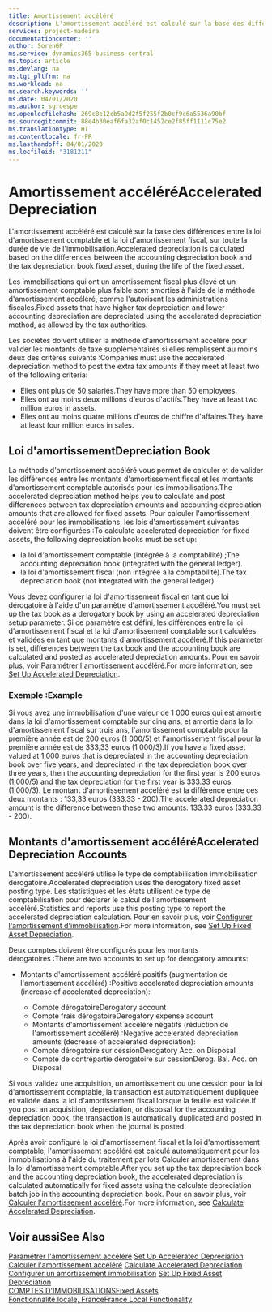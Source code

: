 ```yaml
---
title: Amortissement accéléré
description: L'amortissement accéléré est calculé sur la base des différences entre la loi d'amortissement comptable et la loi d'amortissement fiscal, sur toute la durée de vie de l'immobilisation.
services: project-madeira
documentationcenter: ''
author: SorenGP
ms.service: dynamics365-business-central
ms.topic: article
ms.devlang: na
ms.tgt_pltfrm: na
ms.workload: na
ms.search.keywords: ''
ms.date: 04/01/2020
ms.author: sgroespe
ms.openlocfilehash: 269c8e12cb5a9d2f5f255f2b0cf9c6a5536a90bf
ms.sourcegitcommit: 88e4b30eaf6fa32af0c1452ce2f85ff1111c75e2
ms.translationtype: HT
ms.contentlocale: fr-FR
ms.lasthandoff: 04/01/2020
ms.locfileid: "3181211"
---
```

# <a name="accelerated-depreciation"></a><span data-ttu-id="9fa46-103">Amortissement accéléré</span><span class="sxs-lookup"><span data-stu-id="9fa46-103">Accelerated Depreciation</span></span>
<span data-ttu-id="9fa46-104">L'amortissement accéléré est calculé sur la base des différences entre la loi d'amortissement comptable et la loi d'amortissement fiscal, sur toute la durée de vie de l'immobilisation.</span><span class="sxs-lookup"><span data-stu-id="9fa46-104">Accelerated depreciation is calculated based on the differences between the accounting depreciation book and the tax depreciation book fixed asset, during the life of the fixed asset.</span></span>  

<span data-ttu-id="9fa46-105">Les immobilisations qui ont un amortissement fiscal plus élevé et un amortissement comptable plus faible sont amorties à l'aide de la méthode d'amortissement accéléré, comme l'autorisent les administrations fiscales.</span><span class="sxs-lookup"><span data-stu-id="9fa46-105">Fixed assets that have higher tax depreciation and lower accounting depreciation are depreciated using the accelerated depreciation method, as allowed by the tax authorities.</span></span>  

<span data-ttu-id="9fa46-106">Les sociétés doivent utiliser la méthode d'amortissement accéléré pour valider les montants de taxe supplémentaires si elles remplissent au moins deux des critères suivants :</span><span class="sxs-lookup"><span data-stu-id="9fa46-106">Companies must use the accelerated depreciation method to post the extra tax amounts if they meet at least two of the following criteria:</span></span>  

- <span data-ttu-id="9fa46-107">Elles ont plus de 50 salariés.</span><span class="sxs-lookup"><span data-stu-id="9fa46-107">They have more than 50 employees.</span></span>  
- <span data-ttu-id="9fa46-108">Elles ont au moins deux millions d'euros d'actifs.</span><span class="sxs-lookup"><span data-stu-id="9fa46-108">They have at least two million euros in assets.</span></span>  
- <span data-ttu-id="9fa46-109">Elles ont au moins quatre millions d'euros de chiffre d'affaires.</span><span class="sxs-lookup"><span data-stu-id="9fa46-109">They have at least four million euros in sales.</span></span>  

## <a name="depreciation-book"></a><span data-ttu-id="9fa46-110">Loi d'amortissement</span><span class="sxs-lookup"><span data-stu-id="9fa46-110">Depreciation Book</span></span>  
<span data-ttu-id="9fa46-111">La méthode d'amortissement accéléré vous permet de calculer et de valider les différences entre les montants d'amortissement fiscal et les montants d'amortissement comptable autorisés pour les immobilisations.</span><span class="sxs-lookup"><span data-stu-id="9fa46-111">The accelerated depreciation method helps you to calculate and post differences between tax depreciation amounts and accounting depreciation amounts that are allowed for fixed assets.</span></span> <span data-ttu-id="9fa46-112">Pour calculer l'amortissement accéléré pour les immobilisations, les lois d'amortissement suivantes doivent être configurées :</span><span class="sxs-lookup"><span data-stu-id="9fa46-112">To calculate accelerated depreciation for fixed assets, the following depreciation books must be set up:</span></span>  

- <span data-ttu-id="9fa46-113">la loi d'amortissement comptable (intégrée à la comptabilité) ;</span><span class="sxs-lookup"><span data-stu-id="9fa46-113">The accounting depreciation book (integrated with the general ledger).</span></span>  
- <span data-ttu-id="9fa46-114">la loi d'amortissement fiscal (non intégrée à la comptabilité).</span><span class="sxs-lookup"><span data-stu-id="9fa46-114">The tax depreciation book (not integrated with the general ledger).</span></span>  

<span data-ttu-id="9fa46-115">Vous devez configurer la loi d'amortissement fiscal en tant que loi dérogatoire à l'aide d'un paramètre d'amortissement accéléré.</span><span class="sxs-lookup"><span data-stu-id="9fa46-115">You must set up the tax book as a derogatory book by using an accelerated depreciation setup parameter.</span></span> <span data-ttu-id="9fa46-116">Si ce paramètre est défini, les différences entre la loi d'amortissement fiscal et la loi d'amortissement comptable sont calculées et validées en tant que montants d'amortissement accéléré.</span><span class="sxs-lookup"><span data-stu-id="9fa46-116">If this parameter is set, differences between the tax book and the accounting book are calculated and posted as accelerated depreciation amounts.</span></span> <span data-ttu-id="9fa46-117">Pour en savoir plus, voir [Paramétrer l'amortissement accéléré](how-to-set-up-accelerated-depreciation.md).</span><span class="sxs-lookup"><span data-stu-id="9fa46-117">For more information, see [Set Up Accelerated Depreciation](how-to-set-up-accelerated-depreciation.md).</span></span>  

### <a name="example"></a><span data-ttu-id="9fa46-118">Exemple :</span><span class="sxs-lookup"><span data-stu-id="9fa46-118">Example</span></span>  
 <span data-ttu-id="9fa46-119">Si vous avez une immobilisation d'une valeur de 1 000 euros qui est amortie dans la loi d'amortissement comptable sur cinq ans, et amortie dans la loi d'amortissement fiscal sur trois ans, l'amortissement comptable pour la première année est de 200 euros (1 000/5) et l'amortissement fiscal pour la première année est de 333,33 euros (1 000/3).</span><span class="sxs-lookup"><span data-stu-id="9fa46-119">If you have a fixed asset valued at 1,000 euros that is depreciated in the accounting depreciation book over five years, and depreciated in the tax depreciation book over three years, then the accounting depreciation for the first year is 200 euros (1,000/5) and the tax depreciation for the first year is 333.33 euros (1,000/3).</span></span> <span data-ttu-id="9fa46-120">Le montant d'amortissement accéléré est la différence entre ces deux montants : 133,33 euros (333,33 - 200).</span><span class="sxs-lookup"><span data-stu-id="9fa46-120">The accelerated depreciation amount is the difference between these two amounts: 133.33 euros (333.33 - 200).</span></span>  

## <a name="accelerated-depreciation-accounts"></a><span data-ttu-id="9fa46-121">Montants d'amortissement accéléré</span><span class="sxs-lookup"><span data-stu-id="9fa46-121">Accelerated Depreciation Accounts</span></span>  
<span data-ttu-id="9fa46-122">L'amortissement accéléré utilise le type de comptabilisation immobilisation dérogatoire.</span><span class="sxs-lookup"><span data-stu-id="9fa46-122">Accelerated depreciation uses the derogatory fixed asset posting type.</span></span> <span data-ttu-id="9fa46-123">Les statistiques et les états utilisent ce type de comptabilisation pour déclarer le calcul de l'amortissement accéléré.</span><span class="sxs-lookup"><span data-stu-id="9fa46-123">Statistics and reports use this posting type to report the accelerated depreciation calculation.</span></span> <span data-ttu-id="9fa46-124">Pour en savoir plus, voir [Configurer l'amortissement d'immobilisation](../../fa-how-setup-depreciation.md).</span><span class="sxs-lookup"><span data-stu-id="9fa46-124">For more information, see [Set Up Fixed Asset Depreciation](../../fa-how-setup-depreciation.md).</span></span>  

<span data-ttu-id="9fa46-125">Deux comptes doivent être configurés pour les montants dérogatoires :</span><span class="sxs-lookup"><span data-stu-id="9fa46-125">There are two accounts to set up for derogatory amounts:</span></span>  

- <span data-ttu-id="9fa46-126">Montants d'amortissement accéléré positifs (augmentation de l'amortissement accéléré) :</span><span class="sxs-lookup"><span data-stu-id="9fa46-126">Positive accelerated depreciation amounts (increase of accelerated depreciation):</span></span>  

    - <span data-ttu-id="9fa46-127">Compte dérogatoire</span><span class="sxs-lookup"><span data-stu-id="9fa46-127">Derogatory account</span></span>  
    - <span data-ttu-id="9fa46-128">Compte frais dérogatoire</span><span class="sxs-lookup"><span data-stu-id="9fa46-128">Derogatory expense account</span></span>  
    - <span data-ttu-id="9fa46-129">Montants d'amortissement accéléré négatifs (réduction de l'amortissement accéléré) :</span><span class="sxs-lookup"><span data-stu-id="9fa46-129">Negative accelerated depreciation amounts (decrease of accelerated depreciation):</span></span>  
    - <span data-ttu-id="9fa46-130">Compte dérogatoire sur cession</span><span class="sxs-lookup"><span data-stu-id="9fa46-130">Derogatory Acc. on Disposal</span></span>  
    - <span data-ttu-id="9fa46-131">Compte de contrepartie dérogatoire sur cession</span><span class="sxs-lookup"><span data-stu-id="9fa46-131">Derog. Bal. Acc. on Disposal</span></span>  

<span data-ttu-id="9fa46-132">Si vous validez une acquisition, un amortissement ou une cession pour la loi d'amortissement comptable, la transaction est automatiquement dupliquée et validée dans la loi d'amortissement fiscal lorsque la feuille est validée.</span><span class="sxs-lookup"><span data-stu-id="9fa46-132">If you post an acquisition, depreciation, or disposal for the accounting depreciation book, the transaction is automatically duplicated and posted in the tax depreciation book when the journal is posted.</span></span>  

<span data-ttu-id="9fa46-133">Après avoir configuré la loi d'amortissement fiscal et la loi d'amortissement comptable, l'amortissement accéléré est calculé automatiquement pour les immobilisations à l'aide du traitement par lots Calculer amortissement dans la loi d'amortissement comptable.</span><span class="sxs-lookup"><span data-stu-id="9fa46-133">After you set up the tax depreciation book and the accounting depreciation book, the accelerated depreciation is calculated automatically for fixed assets using the calculate depreciation batch job in the accounting depreciation book.</span></span> <span data-ttu-id="9fa46-134">Pour en savoir plus, voir [Calculer l'amortissement accéléré](how-to-calculate-accelerated-depreciation.md).</span><span class="sxs-lookup"><span data-stu-id="9fa46-134">For more information, see [Calculate Accelerated Depreciation](how-to-calculate-accelerated-depreciation.md).</span></span>  

## <a name="see-also"></a><span data-ttu-id="9fa46-135">Voir aussi</span><span class="sxs-lookup"><span data-stu-id="9fa46-135">See Also</span></span>  
 <span data-ttu-id="9fa46-136">[Paramétrer l'amortissement accéléré](how-to-set-up-accelerated-depreciation.md) </span><span class="sxs-lookup"><span data-stu-id="9fa46-136">[Set Up Accelerated Depreciation](how-to-set-up-accelerated-depreciation.md) </span></span>  
 <span data-ttu-id="9fa46-137">[Calculer l'amortissement accéléré](how-to-calculate-accelerated-depreciation.md) </span><span class="sxs-lookup"><span data-stu-id="9fa46-137">[Calculate Accelerated Depreciation](how-to-calculate-accelerated-depreciation.md) </span></span>  
 <span data-ttu-id="9fa46-138">[Configurer un amortissement immobilisation](../../fa-how-setup-depreciation.md) </span><span class="sxs-lookup"><span data-stu-id="9fa46-138">[Set Up Fixed Asset Depreciation](../../fa-how-setup-depreciation.md) </span></span>  
[<span data-ttu-id="9fa46-139">COMPTES D'IMMOBILISATIONS</span><span class="sxs-lookup"><span data-stu-id="9fa46-139">Fixed Assets</span></span>](../../fa-manage.md)  
 [<span data-ttu-id="9fa46-140">Fonctionnalité locale, France</span><span class="sxs-lookup"><span data-stu-id="9fa46-140">France Local Functionality</span></span>](france-local-functionality.md)

